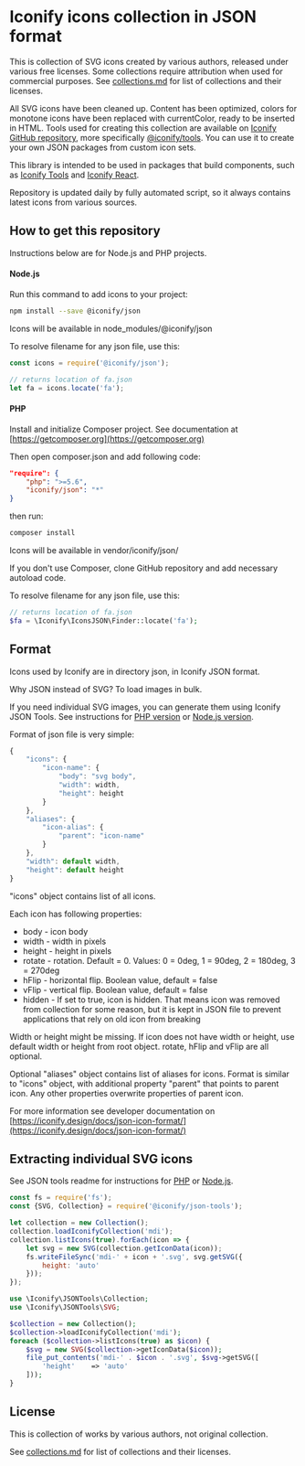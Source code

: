 # Iconify icons collection in JSON format

This is collection of SVG icons created by various authors, released under various free licenses. Some collections require attribution when used for commercial purposes. See [collections.md](./collections.md) for list of collections and their licenses.

All SVG icons have been cleaned up. Content has been optimized, colors for monotone icons have been replaced with currentColor, ready to be inserted in HTML. Tools used for creating this collection are available on [Iconify GitHub repository](https://github.com/iconify), more specifically [@iconify/tools](https://github.com/iconify/tools). You can use it to create your own JSON packages from custom icon sets.

This library is intended to be used in packages that build components, such as [Iconify Tools](https://github.com/iconify/tools) and [Iconify React](https://github.com/iconify/iconify-react).

Repository is updated daily by fully automated script, so it always contains latest icons from various sources.


## How to get this repository

Instructions below are for Node.js and PHP projects.


#### Node.js

Run this command to add icons to your project:

```bash
npm install --save @iconify/json
```

Icons will be available in node_modules/@iconify/json

To resolve filename for any json file, use this:

```js
const icons = require('@iconify/json');

// returns location of fa.json
let fa = icons.locate('fa');
```


#### PHP

Install and initialize Composer project. See documentation at [https://getcomposer.org](https://getcomposer.org)

Then open composer.json and add following code:

```json
"require": {
    "php": ">=5.6",
    "iconify/json": "*"
}
```

then run:

```bash
composer install
```

Icons will be available in vendor/iconify/json/

If you don't use Composer, clone GitHub repository and add necessary autoload code.

To resolve filename for any json file, use this:

```php
// returns location of fa.json
$fa = \Iconify\IconsJSON\Finder::locate('fa');
```


## Format

Icons used by Iconify are in directory json, in Iconify JSON format.

Why JSON instead of SVG? To load images in bulk. 

If you need individual SVG images, you can generate them using Iconify JSON Tools. See instructions for [PHP version](https://github.com/iconify/json-tools.php) or [Node.js version](https://github.com/iconify/json-tools.js).


Format of json file is very simple:

```js
{
    "icons": {
        "icon-name": {
            "body": "svg body",
            "width": width,
            "height": height
        }
    },
    "aliases": {
        "icon-alias": {
            "parent": "icon-name"
        }
    },
    "width": default width,
    "height": default height
}
```

"icons" object contains list of all icons.

Each icon has following properties:
* body - icon body
* width - width in pixels
* height - height in pixels
* rotate - rotation. Default = 0. Values: 0 = 0deg, 1 = 90deg, 2 = 180deg, 3 = 270deg
* hFlip - horizontal flip. Boolean value, default = false
* vFlip - vertical flip. Boolean value, default = false
* hidden - If set to true, icon is hidden. That means icon was removed from collection for some reason, but it is kept in JSON file to prevent applications that rely on old icon from breaking

Width or height might be missing. If icon does not have width or height, use default width or height from root object.
rotate, hFlip and vFlip are all optional.

Optional "aliases" object contains list of aliases for icons. Format is similar to "icons" object, with additional property "parent" that points to parent icon. Any other properties overwrite properties of parent icon.

For more information see developer documentation on [https://iconify.design/docs/json-icon-format/](https://iconify.design/docs/json-icon-format/)


## Extracting individual SVG icons

See JSON tools readme for instructions for [PHP](https://github.com/iconify/json-tools.php) or [Node.js](https://github.com/iconify/json-tools.js).

```js
const fs = require('fs');
const {SVG, Collection} = require('@iconify/json-tools');

let collection = new Collection();
collection.loadIconifyCollection('mdi');
collection.listIcons(true).forEach(icon => {
    let svg = new SVG(collection.getIconData(icon));
    fs.writeFileSync('mdi-' + icon + '.svg', svg.getSVG({
        height: 'auto'
    }));
});
```

```php
use \Iconify\JSONTools\Collection;
use \Iconify\JSONTools\SVG;

$collection = new Collection();
$collection->loadIconifyCollection('mdi');
foreach ($collection->listIcons(true) as $icon) {
    $svg = new SVG($collection->getIconData($icon));
    file_put_contents('mdi-' . $icon . '.svg', $svg->getSVG([
        'height'    => 'auto'
    ]));
}
```


## License

This is collection of works by various authors, not original collection.

See [collections.md](./collections.md) for list of collections and their licenses.
